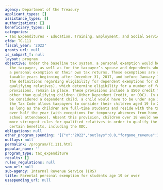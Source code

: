 ```yaml
---
agency: Department of the Treasury
applicant_types: []
assistance_types: []
authorizations: []
beneficiary_types: []
categories:
- Tax Expenditures - Education, Training, Employment, and Social Services
cfda: TC.111
fiscal_year: '2022'
grants_url: null
is_subpart_f: null
layout: program
objective: Under the baseline tax system, a personal exemption would be allowed for
  the taxpayer, as well as for the taxpayer’s spouse and dependents who do not claim
  a personal exemption on their own tax returns. These exemptions are repealed for
  taxable years beginning after December 31, 2017, and before January 1, 2026. However,
  the definitions regarding eligibility for dependent exemptions for children (and
  qualifying relatives), which determine eligibility for a number of family-related
  provisions, remain in place. These provisions include a $500 credit for dependents
  other than qualifying children (Other Dependent Credit, or ODC). In general, to
  be considered a dependent child, a child would have to be under age 19. In contrast,
  the Tax Code allows taxpayers to consider their children aged 19 to 23 as dependents,
  as long as the children are full-time students and reside with the taxpayer for
  over half the year (with exceptions for temporary absences from home, such as for
  school attendance). Absent this provision, children over 18 would need to meet the
  more stringent rules for qualified relatives in order to qualify the taxpayer for
  certain benefits, including the ODC.
obligations: null
other_program_spending: '[{"x":"2022","outlays":0.0,"forgone_revenue":1910000000.0},{"x":"2023","outlays":0.0,"forgone_revenue":2210000000.0},{"x":"2024","outlays":0.0,"forgone_revenue":2130000000.0}]'
outlays: null
permalink: /program/TC.111.html
popular_name: ''
program_type: tax_expenditure
results: []
rules_regulations: null
sam_url: null
sub-agency: Internal Revenue Service (IRS)
title: Parental personal exemption for students age 19 or over
usaspending_url: null
---
```

